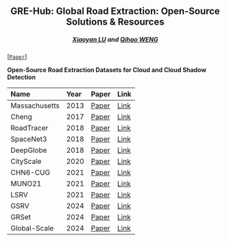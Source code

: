 <h2 align="center">GRE-Hub: Global Road Extraction: Open-Source Solutions & Resources</h2>

<h5 align="center"> <a href="https://scholar.google.com/citations?user=MDA37NMAAAAJ&hl=zh-CN">Xiaoyan LU</a> and
<a href="https://scholar.google.com/citations?user=SbbCxE8AAAAJ&hl=zh-CN">Qihao WENG</a></h5>

[[`Paper`]()] 


**Open-Source Road Extraction Datasets for Cloud and Cloud Shadow Detection**

| Name                         | Year                              | Paper                                                                                                                             | Link                                                         |
|:-----------------------------|:----------------------------------|:----------------------------------------------------------------------------------------------------------------------------------| :----------------------------------------------------------- |
| Massachusetts                | 2013                              | [Paper](https://www.cs.toronto.edu/~vmnih/docs/Mnih_Volodymyr_PhD_Thesis.pdf)                                                     | [Link](https://www.cs.toronto.edu/~vmnih/data/) |
| Cheng                        | 2017                              | [Paper](https://ieeexplore.ieee.org/abstract/document/7873262)                                                                    | [Link](https://www.kaggle.com/datasets/198b17e74dc7328d0d54cc78864840ab565729a66d89844ae5ad153d0be70c2b) |
| RoadTracer                   | 2018                              | [Paper](https://roadmaps.csail.mit.edu/roadtracer.pdf)                                                                            | [Link](https://roadmaps.csail.mit.edu/roadtracer/) |
| SpaceNet3                    | 2018                              | [Paper](https://arxiv.org/pdf/1807.01232)                                                                                         | [Link](https://spacenet.ai/spacenet-roads-dataset/) |
| DeepGlobe                    | 2018                              | [Paper](https://arxiv.org/pdf/1805.06561)                                                                                         | [Link](https://competitions.codalab.org/competitions/18467#participate-get_data)                    |
| CityScale                    | 2020                              | [Paper](https://arxiv.org/pdf/2007.09547)                                                                                         | [Link](https://github.com/songtaohe/Sat2Graph)              |
| CHN6-CUG                     | 2021                              | [Paper](https://www.sciencedirect.com/science/article/abs/pii/S0924271621000873)                                                  | [Link](https://github.com/CUG-URS/CHN6-CUG-Roads-Dataset)   |
| MUNO21                       | 2021                              | [Paper](https://favyen.com/muno21.pdf)                                                                                            | [Link](https://favyen.com/muno21/) |
| LSRV                         | 2021                              | [Paper](https://www.sciencedirect.com/science/article/abs/pii/S0924271621000770)                                                  | [Link](http://rsidea.whu.edu.cn/resource_LSRV_sharing.htm)                    |
| GSRV                         | 2024                              | [Paper](https://www.tandfonline.com/doi/full/10.1080/10095020.2024.2362760?src=)                                                  | [Link](https://github.com/xiaoyan07/GRNet_GRSet)      |
| GRSet                        | 2024                              | [Paper](https://www.tandfonline.com/doi/full/10.1080/10095020.2024.2362760?src=)                                                  | [Link](https://github.com/xiaoyan07/GRNet_GRSet)                    |
| Global-Scale                 | 2024                              | [Paper](https://arxiv.org/pdf/2411.16733)                                                                                         | [Link](https://github.com/earth-insights/samroadplus)                    |

<br />
